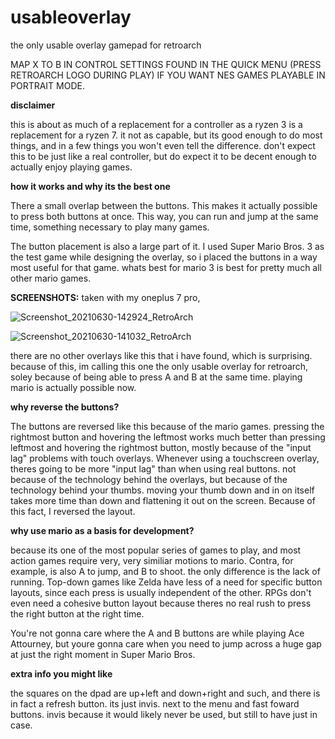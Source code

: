 # usableoverlay
the only usable overlay gamepad for retroarch

MAP X TO B IN CONTROL SETTINGS FOUND IN THE QUICK MENU (PRESS RETROARCH LOGO DURING PLAY) IF YOU WANT NES GAMES PLAYABLE IN PORTRAIT MODE.

**disclaimer**

this is about as much of a replacement for a controller as a ryzen 3 is a replacement for a ryzen 7. it not as capable, but its good enough to do most things, and in a few things you won't even tell the difference. don't expect this to be just like a real controller, but do expect it to be decent enough to actually enjoy playing games.

**how it works and why its the best one**

There a small overlap between the buttons. This makes it actually possible to press both buttons at once. This way, you can run and jump at the same time, something necessary to play many games.

The button placement is also a large part of it. I used Super Mario Bros. 3 as the test game while designing the overlay, so i placed the buttons in a way most useful for that game. whats best for mario 3 is best for pretty much all other mario games.

**SCREENSHOTS:** taken with my oneplus 7 pro,

![Screenshot_20210630-142924_RetroArch](https://user-images.githubusercontent.com/43497630/124020364-d02c4b00-d9af-11eb-89bc-ba94b4ccaaad.png)

![Screenshot_20210630-141032_RetroArch](https://user-images.githubusercontent.com/43497630/124018952-0cf74280-d9ae-11eb-99c9-cf11285feb7a.png)

there are no other overlays like this that i have found, which is surprising. because of this, im calling this one the only usable overlay for retroarch, soley because of being able to press A and B at the same time.
playing mario is actually possible now.

**why reverse the buttons?**

The buttons are reversed like this because of the mario games. pressing the rightmost button and hovering the leftmost works much better than pressing leftmost and hovering the rightmost button, mostly because of the "input lag" problems with touch overlays. Whenever using a touchscreen overlay, theres going to be more "input lag" than when using real buttons. not because of the technology behind the overlays, but because of the technology behind your thumbs. moving your thumb down and in on itself takes more time than down and flattening it out on the screen. Because of this fact, I reversed the layout.

**why use mario as a basis for development?**

because its one of the most popular series of games to play, and most action games require very, very similiar motions to mario. Contra, for example, is also A to jump, and B to shoot. the only difference is the lack of running. Top-down games like Zelda have less of a need for specific button layouts, since each press is usually independent of the other. RPGs don't even need a cohesive button layout because theres no real rush to press the right button at the right time.

You're not gonna care where the A and B buttons are while playing Ace Attourney, but youre gonna care when you need to jump across a huge gap at just the right moment in Super Mario Bros.

**extra info you might like**

the squares on the dpad are up+left and down+right and such, and there is in fact a refresh button. its just invis. next to the menu and fast foward buttons. invis because it would likely never be used, but still to have just in case.
